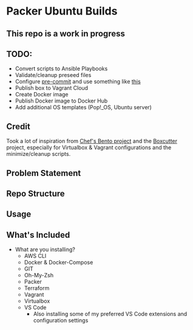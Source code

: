# Packer Ubuntu Builds

## This repo is a work in progress

## TODO:

- Convert scripts to Ansible Playbooks
- Validate/cleanup preseed files
- Configure [pre-commit](https://pre-commit.com/#intro) and use something like [this](https://github.com/cisagov/pre-commit-packer)
- Publish box to Vagrant Cloud
- Create Docker image
- Publish Docker image to Docker Hub
- Add additional OS templates (Pop!_OS, Ubuntu server)

## Credit

Took a lot of inspiration from [Chef's Bento project](https://github.com/chef/bento) and the [Boxcutter](https://github.com/boxcutter) project, especially for Virtualbox & Vagrant configurations and the minimize/cleanup scripts.

## Problem Statement

## Repo Structure

## Usage

## What's Included

- What are you installing?
  - AWS CLI
  - Docker & Docker-Compose
  - GIT
  - Oh-My-Zsh
  - Packer
  - Terraform
  - Vagrant
  - Virtualbox
  - VS Code
    - Also installing some of my preferred VS Code extensions and configuration settings
